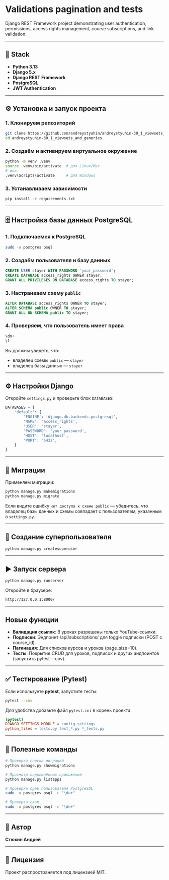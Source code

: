 
# Validations pagination and tests

Django REST Framework project demonstrating user authentication, permissions, access rights management, course subscriptions, and link validation.

---

## 🚀 Stack

- **Python 3.13**
- **Django 5.x**
- **Django REST Framework**
- **PostgreSQL**
- **JWT Authentication**

---

## ⚙️ Установка и запуск проекта

### 1. Клонируем репозиторий
```bash
git clone https://github.com/andreystyuhin/andreystyuhin-30_1_viewsets_and_generics.git
cd andreystyuhin-30_1_viewsets_and_generics
```

### 2. Создаём и активируем виртуальное окружение

```bash
python -m venv .venv
source .venv/bin/activate  # для Linux/Mac
# или
.venv\Scripts\activate     # для Windows
```

### 3. Устанавливаем зависимости

```bash
pip install -r requirements.txt
```

---

## 🗄️ Настройка базы данных PostgreSQL

### 1. Подключаемся к PostgreSQL

```bash
sudo -u postgres psql
```

### 2. Создаём пользователя и базу данных

```sql
CREATE USER stayer WITH PASSWORD 'your_password';
CREATE DATABASE access_rights OWNER stayer;
GRANT ALL PRIVILEGES ON DATABASE access_rights TO stayer;
```

### 3. Настраиваем схему `public`

```sql
ALTER DATABASE access_rights OWNER TO stayer;
ALTER SCHEMA public OWNER TO stayer;
GRANT ALL ON SCHEMA public TO stayer;
```

### 4. Проверяем, что пользователь имеет права

```sql
\dn+
\l
```

Вы должны увидеть, что:

* владелец схемы `public` — `stayer`
* владелец базы данных — `stayer`

---

## ⚙️ Настройки Django

Откройте `settings.py` и проверьте блок `DATABASES`:

```python
DATABASES = {
    'default': {
        'ENGINE': 'django.db.backends.postgresql',
        'NAME': 'access_rights',
        'USER': 'stayer',
        'PASSWORD': 'your_password',
        'HOST': 'localhost',
        'PORT': '5432',
    }
}
```

---

## 🧱 Миграции

Применяем миграции:

```bash
python manage.py makemigrations
python manage.py migrate
```

Если видите ошибку `нет доступа к схеме public` — убедитесь, что владелец базы данных и схемы совпадает с пользователем, указанным в `settings.py`.

---

## 👤 Создание суперпользователя

```bash
python manage.py createsuperuser
```

---

## ▶️ Запуск сервера

```bash
python manage.py runserver
```

Откройте в браузере:

```
http://127.0.0.1:8000/
```

---

## Новые функции

- **Валидация ссылок**: В уроках разрешены только YouTube-ссылки.
- **Подписки**: Эндпоинт /api/subscriptions/ для toggle подписки (POST с course_id).
- **Пагинация**: Для списков курсов и уроков (page_size=10).
- **Тесты**: Покрытие CRUD для уроков, подписок и других эндпоинтов (запустить pytest --cov).

---

## ✅ Тестирование (Pytest)

Если используете **pytest**, запустите тесты:

```bash
pytest --cov
```

Для удобства добавьте файл `pytest.ini` в корень проекта:

```ini
[pytest]
DJANGO_SETTINGS_MODULE = config.settings
python_files = tests.py test_*.py *_tests.py
```

---

## 🧩 Полезные команды

```bash
# Проверка списка миграций
python manage.py showmigrations

# Просмотр подключённых приложений
python manage.py listapps

# Проверка прав пользователя PostgreSQL
sudo -u postgres psql -c "\du+"

# Проверка схем
sudo -u postgres psql -c "\dn+"
```

---

## 🪪 Автор

**Стюхин Андрей**

---

## 📝 Лицензия

Проект распространяется под лицензией MIT.

```